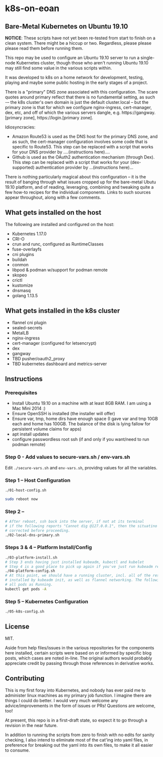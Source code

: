 # k8s-on-eoan

Bare-Metal Kubernetes on Ubuntu 19.10
---

__NOTICE__: These scripts have not yet been re-tested from start to finish on a clean system. There might be a hiccup or two. Regardless, please please please read them before running them.

This repo may be used to configure an Ubuntu 19.10 server to run a single-node Kubernetes cluster, though those who aren't running Ubuntu 19.10 may still find some value in the various scripts within.

It was developed to k8s on a home network for development, testing, playing and maybe some public hosting in the early stages of a project.

There is a "primary" DNS zone associated with this configuration. The scare quotes around primary reflect that there is no fundamental setting, as such -– the k8s cluster's own domain is just the default cluster.local – but the primary zone is that for which we configure nginx-ingress, cert-manager, dex, etc, and off of which the various servers dangle, e.g. https://gangway.\[primary zone\], https://login.\[primary zone\].

Idiosyncracies:

* Amazon Route53 is used as the DNS host for the primary DNS zone, and as such, the cert-manager configuration involves some code that is specific to Route53. This step can be replaced with a script that works for your DNS provider by ....(instructions here)....
* Github is used as the OAuth2 authentication mechanism (through Dex). This step can be replaced with a script that works for your (dex-supported) authentication provider by ...(instructions here)...

There is nothing particularly magical about this configuration – it is the result of banging through what issues cropped up for the bare-metal Ubutu 19.10 platform, and of reading, leveraging, combining and tweaking quite a few how-to recipes for the individual components. Links to such sources appear throughout, along with a few comments.

## What gets installed on the host

The following are installed and configured on the host:

* Kubernetes 1.17.0
* CRI-O
* crun and runc, configured as RuntimeClasses
* fuse-overlayfs
* cni plugins
* buildah
* conmon
* libpod & podman w/support for podman remote
* skopeo
* crictl
* kustomize
* dnsmasq
* golang 1.13.5

## What gets installed in the k8s cluster

* flannel cni plugin
* sealed-secrets
* MetalLB
* nginx-ingress
* cert-manager (configured for letsencrypt)
* dex
* gangway
* TBD pusher/oauth2_proxy
* TBD kubernetes dashboard and metrics-server

<!-- The dashboard, which is exposed behind a singe-signon proxy, is the capstone of this configuration, It exercises all of the other installed runtime components.
-->

## Instructions

### Prerequisites

* Install Ubuntu 19.10 on a machine with at least 8GB RAM. I am using a Mac Mini 2014 :)
* Ensure OpenSSH is installed (the installer will offer)
* Ensure var, tmp, home dirs have enough space (I gave var and tmp 10GB each and home has 100GB. The balance of the disk is lying fallow for persistent volume claims for apps)
* apt install updates
* configure passwordless root ssh (if and only if you want/need to run podman remote)

### Step 0 - Add values to secure-vars.sh / env-vars.sh

Edit `./secure-vars.sh` and `env-vars.sh`, providng values for all the variables.

### Step 1 – Host Configuration
```bash
./01-host-config.sh

sudo reboot now
```
### Step 2 –
```bash
# After reboot, ssh back into the server, if not at its terminal
# if the following reports "Cannot dig @127.0.0.1", then the situatino should be
# corrected before proceeding.
./02-local-dns-primary.sh
```
### Steps 3 & 4 – Platform Install/Config
```bash
./03-platform-install.sh
# Step 3 ends having just installed kubeadm, kubectl and kubelet
# Step 4 is a good place to pick up again if you've just run kubeadm reset for one reason or another...
./04-platform-config.sh
# At this point, we should have a running cluster, incl. all of the resources
# installed by kubeadm init, as well as flannel networking. The following should show
# all pods as Running.
kubectl get pods -A
```
### Step 5 – Kubernetes Configuration
```bash
./05-k8s-config.sh
```

## License

MIT.

Aside from help files/issues in the various repositories for the components here installed, certain scripts were based on or informed by specific blog posts, which cases are noted in-line. The original authors would probably appreciate credit by passing through those references in derivative works.

## Contributing

This is my first foray into Kubernetes, and nobody has ever paid me to administer linux machines as my primary job function. I imagine there are things I could do better. I would very much welcome any advice/improvements in the form of issues or PRs! Questions are welcome, too!

At present, this repo is in a first-draft state, so expect it to go through a revision in the near future.

In addition to running the scripts from zero to finish with no edits for sanity checking, I also intend to eliminate most of the cat'ing into yaml files, in preference for breaking out the yaml into its own files, to make it all easier to consume.
